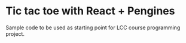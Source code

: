 # Tic tac toe with React + Pengines

Sample code to be used as starting point for LCC course programming project.
